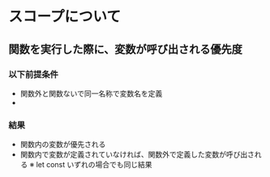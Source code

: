 # スコープについて


## 関数を実行した際に、変数が呼び出される優先度

### 以下前提条件
- 関数外と関数ないで同一名称で変数名を定義
- 

### 結果
- 関数内の変数が優先される
- 関数内で変数が定義されていなければ、関数外で定義した変数が呼び出される
※ let const いずれの場合でも同じ結果
 